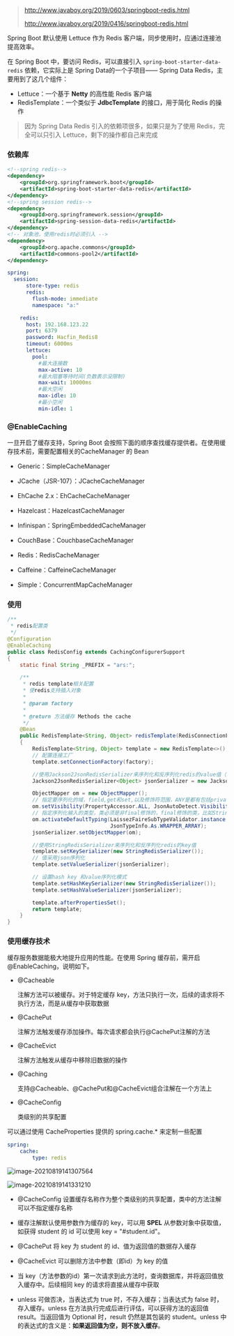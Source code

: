 > http://www.javaboy.org/2019/0603/springboot-redis.html
>
> http://www.javaboy.org/2019/0416/springboot-redis.html

Spring Boot 默认使用 Lettuce 作为 Redis 客户端，同步使用时，应通过连接池提高效率。

在 Spring Boot 中，要访问 Redis，可以直接引入 `spring-boot-starter-data-redis` 依赖，它实际上是 Spring Data的一个子项目—— Spring Data Redis，主要用到了这几个组件：

- Lettuce：一个基于 **Netty** 的高性能 Redis 客户端
- RedisTemplate：一个类似于 **JdbcTemplate** 的接口，用于简化 Redis 的操作

> 因为 Spring Data Redis 引入的依赖项很多，如果只是为了使用 Redis，完全可以只引入 Lettuce，剩下的操作都自己来完成



### 依赖库

```xml
<!--spring redis-->
<dependency>
    <groupId>org.springframework.boot</groupId>
    <artifactId>spring-boot-starter-data-redis</artifactId>
</dependency>
<!--spring session redis-->
<dependency>
    <groupId>org.springframework.session</groupId>
    <artifactId>spring-session-data-redis</artifactId>
</dependency>
<!-- 对象池，使用redis时必须引入 -->
<dependency>
    <groupId>org.apache.commons</groupId>
    <artifactId>commons-pool2</artifactId>
</dependency>
```



```yml
spring:  
  session:
      store-type: redis
      redis:
        flush-mode: immediate
        namespace: "a:"

    redis:
      host: 192.168.123.22
      port: 6379
      password: Hacfin_Redis8
      timeout: 6000ms
      lettuce:
        pool:
          #最大连接数
          max-active: 10
          #最大阻塞等待时间(负数表示没限制)
          max-wait: 10000ms
          #最大空闲
          max-idle: 10
          #最小空闲
          min-idle: 1
```



### @EnableCaching

一旦开启了缓存支持，Spring Boot 会按照下面的顺序查找缓存提供者。在使用缓存技术前，需要配置相关的CacheManager 的 Bean

- Generic：SimpleCacheManager

- JCache（JSR-107）：JCacheCacheManager

- EhCache 2.x：EhCacheCacheManager

- Hazelcast：HazelcastCacheManager

- Infinispan：SpringEmbeddedCacheManager

- CouchBase：CouchbaseCacheManager

- Redis：RedisCacheManager

- Caffeine：CaffeineCacheManager

- Simple：ConcurrentMapCacheManager



### 使用

```java
/**
 * redis配置类
 */
@Configuration
@EnableCaching
public class RedisConfig extends CachingConfigurerSupport
{
    static final String _PREFIX = "ars:";

    /**
     * redis template相关配置
     * 使redis支持插入对象
     *
     * @param factory
     *
     * @return 方法缓存 Methods the cache
     */
    @Bean
    public RedisTemplate<String, Object> redisTemplate(RedisConnectionFactory factory)
    {
        RedisTemplate<String, Object> template = new RedisTemplate<>();
        // 配置连接工厂
        template.setConnectionFactory(factory);

        //使用Jackson2JsonRedisSerializer来序列化和反序列化redis的value值（默认使用JDK的序列化方式）
        Jackson2JsonRedisSerializer<Object> jsonSerializer = new Jackson2JsonRedisSerializer<Object>(Object.class);

        ObjectMapper om = new ObjectMapper();
        // 指定要序列化的域，field,get和set,以及修饰符范围，ANY是都有包括private和public
        om.setVisibility(PropertyAccessor.ALL, JsonAutoDetect.Visibility.ANY);
        // 指定序列化输入的类型，类必须是非final修饰的，final修饰的类，比如String,Integer等会跑出异常
        om.activateDefaultTyping(LaissezFaireSubTypeValidator.instance, ObjectMapper.DefaultTyping.NON_FINAL,
                                 JsonTypeInfo.As.WRAPPER_ARRAY);
        jsonSerializer.setObjectMapper(om);

        //使用StringRedisSerializer来序列化和反序列化redis的key值
        template.setKeySerializer(new StringRedisSerializer());
        // 值采用json序列化
        template.setValueSerializer(jsonSerializer);

        // 设置hash key 和value序列化模式
        template.setHashKeySerializer(new StringRedisSerializer());
        template.setHashValueSerializer(jsonSerializer);

        template.afterPropertiesSet();
        return template;
    }
}
```



### 使用缓存技术

缓存服务数据能极大地提升应用的性能。在使用 Spring 缓存前，需开启 @EnableCaching，说明如下。

- @Cacheable

  注解方法可以被缓存。对于特定缓存 key，方法只执行一次，后续的请求将不执行方法，而是从缓存中获取数据

- @CachePut

  注解方法触发缓存添加操作。每次请求都会执行@CachePut注解的方法

- @CacheEvict

  注解方法触发从缓存中移除旧数据的操作

- @Caching

  支持@Cacheable、@CachePut和@CacheEvict组合注解在一个方法上

- @CacheConfig

  类级别的共享配置



可以通过使用 CacheProperties 提供的 spring.cache.*  来定制一些配置

```yml
spring:
	cache:
    	type: redis
```

![image-20210819141307564](https://img-note.langyastudio.com/20210819141310.png?x-oss-process=style/watermark)

![image-20210819141331210](https://img-note.langyastudio.com/20210819141332.png?x-oss-process=style/watermark)

- @CacheConfig 设置缓存名称作为整个类级别的共享配置，类中的方法注解可以不指定缓存名称

- 缓存注解默认使用参数作为缓存的 key，可以用 **SPEL** 从参数对象中获取值，如获得 student 的 id 可以使用 key = "#student.id"。
- @CachePut 将 key 为 student 的 id、值为返回值的数据存入缓存

- @CacheEvict 可以删除方法中参数（即id）为 key 的值

- 当 key（方法参数的id）第一次请求到此方法时，查询数据库，并将返回值放入缓存中。后续相同 key 的请求将直接从缓存中获取
- unless 可做否决，当表达式为 true 时，不存入缓存；当表达式为 false 时，存入缓存。unless 在方法执行完成后进行评估，可以获得方法的返回值 result。当返回值为 Optional 时，result 仍然是其包装的 student。unless 中的表达式的含义是：**如果返回值为空，则不放入缓存**。


